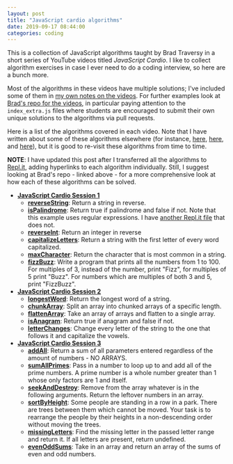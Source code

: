 ```yaml
---
layout: post
title: "JavaScript cardio algorithms"
date: 2019-09-17 08:44:00
categories: coding
---
```


This is a collection of JavaScript algorithms taught by Brad Traversy in a short series of YouTube videos titled *JavaScript Cardio*. I like to collect algorithm exercises in case I ever need to do a coding interview, so here are a bunch more.

Most of the algorithms in these videos have multiple solutions; I've included some of them in [my own notes on the videos](https://github.com/pulamusic/JavaScriptCardio). For further examples look at [Brad's repo for the videos](https://github.com/bradtraversy/javascript_cardio), in particular paying attention to the `index_extra.js` files where students are encouraged to submit their own unique solutions to the algorithms via pull requests.

Here is a list of the algorithms covered in each video. Note that I have written about some of these algorithms elsewhere (for instance, [here](https://pulamusic.github.io/jekyll-base//coding/2017/12/23/javascript-algorithms.html), [here](https://pulamusic.github.io/jekyll-base//coding/javascript/2018/10/02/algorithms.html), and [here](https://pulamusic.github.io/jekyll-base//coding/javascript/2018/11/29/more-algorithms.html)), but it is good to re-visit these algorithms from time to time.

**NOTE**: I have updated this post after I transferred all the algorithms to [Repl.it](https://repl.it/repls), adding hyperlinks to each algorithm individually. Still, I suggest looking at Brad's repo - linked above - for a more comprehensive look at how each of these algorithms can be solved.

* [**JavaScript Cardio Session 1**](https://youtu.be/M2bJBuaOeOQ)
  - [**reverseString**](https://repl.it/@jgCarroll/reverseString): Return a string in reverse.
  - [**isPalindrome**](https://repl.it/@jgCarroll/isPalindromeRegex): Return true if palindrome and false if not. Note that this example uses regular expressions. I have [another Repl.it file](https://repl.it/@jgCarroll/isPalindrome) that does not.
  - [**reverseInt**](https://repl.it/@jgCarroll/reverseInt): Return an integer in reverse
  - [**capitalizeLetters**](https://repl.it/@jgCarroll/capitalizeLetters): Return a string with the first letter of every word capitalized.
  - [**maxCharacter**](https://repl.it/@jgCarroll/maxCharacter): Return the character that is most common in a string.
  - [**fizzBuzz**](https://repl.it/@jgCarroll/fizzBuzz): Write a program that prints all the numbers from 1 to 100. For multiples of 3, instead of the number, print "Fizz", for multiples of 5 print "Buzz". For numbers which are multiples of both 3 and 5, print "FizzBuzz".
* [**JavaScript Cardio Session 2**](https://youtu.be/FfchU1FS2IA)
  - [**longestWord**](https://repl.it/@jgCarroll/longestWordRegex): Return the longest word of a string.
  - [**chunkArray**](https://repl.it/@jgCarroll/chunkArray): Split an array into chunked arrays of a specific length.
  - [**flattenArray**](https://repl.it/@jgCarroll/flattenArray):  Take an array of arrays and flatten to a single array.
  - [**isAnagram**](https://repl.it/@jgCarroll/isAnagram): Return true if anagram and false if not.
  - [**letterChanges**](https://repl.it/@jgCarroll/letterChanges): Change every letter of the string to the one that follows it and capitalize the vowels.
* [**JavaScript Cardio Session 3**](https://youtu.be/tcoiPHktCwQ)
  - [**addAll**](https://repl.it/@jgCarroll/addAll): Return a sum of all parameters entered regardless of the amount of numbers - NO ARRAYS.
  - [**sumAllPrimes**](https://repl.it/@jgCarroll/sumAllPrimesNew): Pass in a number to loop up to and add all of the prime numbers. A prime number is a whole number greater than 1 whose only factors are 1 and itself.
  - [**seekAndDestroy**](https://repl.it/@jgCarroll/seekAndDestroyNew): Remove from the array whatever is in the following arguments. Return the leftover numbers in an array.
  - [**sortByHeight**](https://repl.it/@jgCarroll/sortByHeight): Some people are standing in a row in a park. There are trees between them which cannot be moved. Your task is to rearrange the people by their heights in a non-descending order without moving the trees.
  - [**missingLetters**](https://repl.it/@jgCarroll/missingLettersNew): Find the missing letter in the passed letter range and return it. If all letters are present, return undefined.
  - [**evenOddSums**](https://repl.it/@jgCarroll/evenOddSums): Take in an array and return an array of the sums of even and odd numbers.
